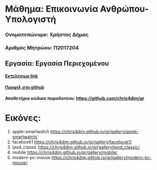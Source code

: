 
# Μάθημα: Επικοινωνία Ανθρώπου-Υπολογιστή
 
### Ονοματεπώνυμο: Χρήστος Δήμας
### Αριθμός Μητρώου: Π2017204
 
## Εργασία: Εργασία Περιεχομένου
 
 
#### [Εκτελέσιμο link](https://chris4dim.github.io/gr/ '[Εκτελέσιμο link')
#### [Προφίλ στο github](https://github.com/chris4dim 'Προφίλ στο github')
 
#### Αποθετήριο κώδικα παραδοτέου: https://github.com/chris4dim/gr
 
# Εικόνες:
1. apple-smartwatch https://chris4dim.github.io/gr/gallery/apple-smartwatch/
2. facebook1 https://chris4dim.github.io/gr/gallery/facebook1/
3. ipod_classic https://chris4dim.github.io/gr/gallery/ipod_classic/
4. mobile https://chris4dim.github.io/gr/gallery/mobile/
5. modern-pc-mouse https://chris4dim.github.io/gr/gallery/modern-pc-mouse/
